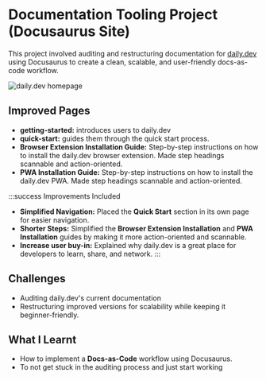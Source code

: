 # Documentation Tooling Project (Docusaurus Site)

This project involved auditing and restructuring documentation for [daily.dev](https://daily.dev) using Docusaurus to create a clean, scalable, and user-friendly docs-as-code workflow.

![daily.dev homepage](/img/daily-dev-homepage.png)

## Improved Pages

- **getting-started:** introduces users to daily.dev
- **quick-start:** guides them through the quick start process.
- **Browser Extension Installation Guide:** Step-by-step instructions on how to install the daily.dev browser extension. Made step headings scannable and action-oriented.
- **PWA Installation Guide:** Step-by-step instructions on how to install the daily.dev PWA. Made step headings scannable and action-oriented.
  
:::success Improvements Included

- **Simplified Navigation:** Placed the **Quick Start** section in its own page for easier navigation.
- **Shorter Steps:** Simplified the **Browser Extension Installation** and **PWA Installation** guides by making it more action-oriented and scannable.
- **Increase user buy-in:** Explained why daily.dev is a great place for developers to learn, share, and network.
:::

## Challenges

- Auditing daily.dev's current documentation
- Restructuring improved versions for scalability while keeping it beginner-friendly.

## What I Learnt

- How to implement a **Docs-as-Code** workflow using Docusaurus.
- To not get stuck in the auditing process and just start working
